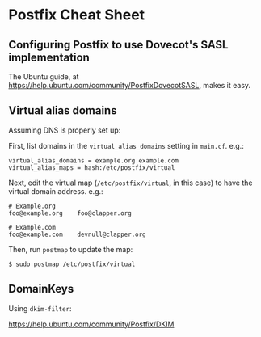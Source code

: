 # Postfix Cheat Sheet

## Configuring Postfix to use Dovecot's SASL implementation

The Ubuntu guide, at <https://help.ubuntu.com/community/PostfixDovecotSASL>,
makes it easy.

## Virtual alias domains

Assuming DNS is properly set up:

First, list domains in the `virtual_alias_domains` setting in `main.cf`. e.g.:

    virtual_alias_domains = example.org example.com
    virtual_alias_maps = hash:/etc/postfix/virtual

Next, edit the virtual map (`/etc/postfix/virtual`, in this case) to have the
virtual domain address. e.g.:

    # Example.org
    foo@example.org    foo@clapper.org
    
    # Example.com
    foo@example.com    devnull@clapper.org

Then, run `postmap` to update the map:

    $ sudo postmap /etc/postfix/virtual

## DomainKeys

Using `dkim-filter`:

<https://help.ubuntu.com/community/Postfix/DKIM>

